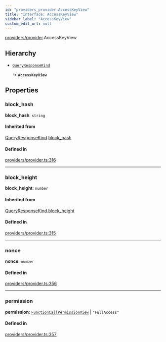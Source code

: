 ```yaml
---
id: "providers_provider.AccessKeyView"
title: "Interface: AccessKeyView"
sidebar_label: "AccessKeyView"
custom_edit_url: null
---
```


[providers/provider](../modules/providers_provider.md).AccessKeyView

## Hierarchy

- [`QueryResponseKind`](providers_provider.QueryResponseKind.md)

  ↳ **`AccessKeyView`**

## Properties

### block\_hash

 **block\_hash**: `string`

#### Inherited from

[QueryResponseKind](providers_provider.QueryResponseKind.md).[block_hash](providers_provider.QueryResponseKind.md#block_hash)

#### Defined in

[providers/provider.ts:316](https://github.com/maxhr/near--near-api-js/blob/d8efa7d5/packages/near-api-js/src/providers/provider.ts#L316)

___

### block\_height

 **block\_height**: `number`

#### Inherited from

[QueryResponseKind](providers_provider.QueryResponseKind.md).[block_height](providers_provider.QueryResponseKind.md#block_height)

#### Defined in

[providers/provider.ts:315](https://github.com/maxhr/near--near-api-js/blob/d8efa7d5/packages/near-api-js/src/providers/provider.ts#L315)

___

### nonce

 **nonce**: `number`

#### Defined in

[providers/provider.ts:356](https://github.com/maxhr/near--near-api-js/blob/d8efa7d5/packages/near-api-js/src/providers/provider.ts#L356)

___

### permission

 **permission**: [`FunctionCallPermissionView`](providers_provider.FunctionCallPermissionView.md) \| ``"FullAccess"``

#### Defined in

[providers/provider.ts:357](https://github.com/maxhr/near--near-api-js/blob/d8efa7d5/packages/near-api-js/src/providers/provider.ts#L357)
